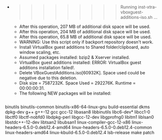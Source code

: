 * >>>>>>>>> Running inst-xtra-vboxguest-additions-iso.sh ...
  * After this operation, 207 MB of additional disk space will be used.
  * After this operation, 204 MB of additional disk space will be used.
  * After this operation, 65.8 MB of additional disk space will be used.
  * WARNING: Use this script only if backport repository doesn't work.
  * Install VirtualBox guest additions to Shared folder/clipboard, auto window scaling, etc.
  * Assumed packages installed: bzip2 & Xserver installed.
  * VirtualBox guest additions installed: ERROR: VirtualBox guest additions installation failed!.
  * Delete VBoxGuestAdditions.iso[60932K]. Space used could be negative due to this deletion.
  * Disk size = 7587232K. Space Used = 292276K. Runtime = 00:00:00:31.
  * The following NEW packages will be installed:
  ```bash
binutils binutils-common binutils-x86-64-linux-gnu build-essential dkms
dpkg-dev g++ g++-12 gcc gcc-12
libasan8 libbinutils libc6-dev* libcc1-0 libctf0
libctf-nobfd0 libdpkg-perl libgcc-12-dev libgprofng0 libitm1
liblsan0 libstdc++-12-dev libtsan2 libubsan1 linux-compiler-gcc-12-x86
linux-headers-6.5.0-0.deb12.4-amd64 linux-headers-6.5.0-0.deb12.4-common linux-headers-amd64 linux-kbuild-6.5.0-0.deb12.4 lsb-release
make patch
  ```
